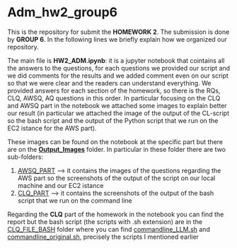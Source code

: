 # Adm_hw2_group6

This is the repository for submit the **HOMEWORK 2**. The submission is done by **GROUP 6**. In the following lines we briefly explain how we organized our repository.

The main file is **HW2_ADM.ipynb**: it is a jupyter notebook that cointains all the answers to the questions, for each questions we provided our script and we did comments for the results and we added comment even on our script so that we were clear and the readers can understand everything. We provided answers for each section of the homework, so there is the RQs, CLQ, AWSQ, AQ questions in this order. 
In particular focusing on the CLQ and AWSQ part in the notebook we attached some images to explain better our result (in particular we attached the image of the output of the CL-script so the bash script and the output of the Python script that we run on the EC2 istance for the AWS part). 

These images can be found on the notebook at the specific part but there are on the **[Output_Images](https://github.com/Reeb00/Adm_hw2_group6/tree/main/Output_Images)** folder. In particular in these folder there are two sub-folders:
1. [AWSQ_PART](https://github.com/Reeb00/Adm_hw2_group6/tree/main/Output_Images/AWSQ_PART) --> it contains the images of the questions regarding the AWS part so the screenshots of the output of the script on our local machine and our EC2 istance
2. [CLQ_PART](https://github.com/Reeb000/Adm_hw2_group6/tree/main/Output_Images/CLQ_PART) --> it contains the screenshots of the output of the bash script that we run on the command line

Regarding the **CLQ** part of the homework in the notebook you can find the report but the bash script (the scripts with .sh extension) are in the [CLQ_FILE_BASH](https://github.com/Reeb00/Adm_hw2_group6/tree/main/CLQ_FILE_BASH) folder where you can find [commandline_LLM.sh](https://github.com/Reeb00/Adm_hw2_group6/blob/main/CLQ_FILE_BASH/commandline_LLM.sh) and [commandline_original.sh](https://github.com/Reeb00/Adm_hw2_group6/blob/main/CLQ_FILE_BASH/commandline_original.sh), precisely the scripts I mentioned earlier

